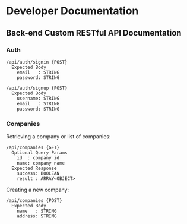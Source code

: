 # Developer Documentation

## Back-end Custom RESTful API Documentation

### Auth

```
/api/auth/signin {POST}
  Expected Body
    email   : STRING
    password: STRING
  
/api/auth/signup {POST}
  Expected Body
    username: STRING
    email   : STRING
    password: STRING
```

### Companies

Retrieving a company or list of companies:

```
/api/companies {GET}
  Optional Query Params
    id  : company id
    name: company name
  Expected Response
    success: BOOLEAN
    result : ARRAY<OBJECT>
```

Creating a new company:

```
/api/companies {POST}
  Expected Body
    name   : STRING
    address: STRING
```
